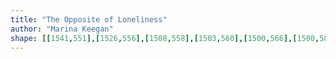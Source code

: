 ```yaml
---
title: "The Opposite of Loneliness"
author: "Marina Keegan"
shape: [[1541,551],[1526,556],[1508,558],[1503,560],[1500,566],[1500,581],[1510,731],[1515,824],[1515,849],[1517,864],[1520,929],[1522,941],[1524,1016],[1530,1093],[1537,1273],[1540,1289],[1540,1320],[1542,1333],[1541,1359],[1546,1367],[1599,1367],[1602,1365],[1605,1358],[1601,1312],[1600,1249],[1597,1210],[1593,1086],[1587,1016],[1587,996],[1579,868],[1577,794],[1572,729],[1572,685],[1570,650],[1570,599],[1574,595],[1588,592],[1594,587],[1596,582],[1596,567],[1594,562],[1585,557],[1563,551]]
---
```

